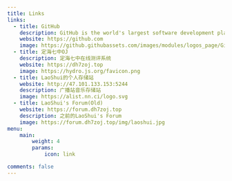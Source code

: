 ```yaml
---
title: Links
links:
  - title: GitHub
    description: GitHub is the world's largest software development platform.
    website: https://github.com
    image: https://github.githubassets.com/images/modules/logos_page/GitHub-Mark.png
  - title: 定海七中OJ
    description: 定海七中在线测评系统
    website: https://dh7zoj.top
    image: https://hydro.js.org/favicon.png
  - title: LaoShui的个人存储站
    website: http://47.101.133.153:5244
    description: 广播站音乐存储站
    image: https://alist.nn.ci/logo.svg
  - title: LaoShui's Forum(Old)
    website: https://forum.dh7zoj.top
    description: 之前的LaoShui's Forum
    image: https://forum.dh7zoj.top/img/laoshui.jpg
menu:
    main: 
        weight: 4
        params:
            icon: link

comments: false
---
```

